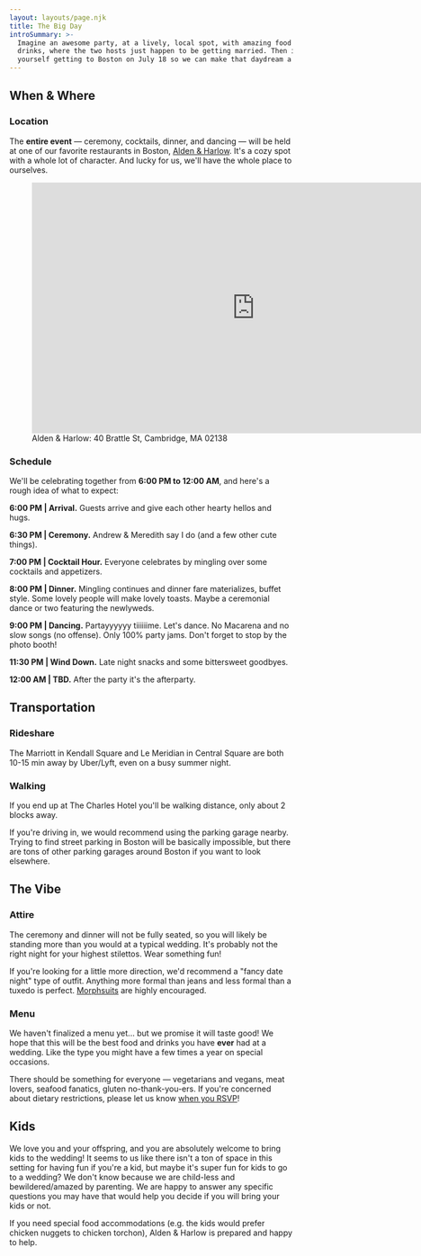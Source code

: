 ```yaml
---
layout: layouts/page.njk
title: The Big Day
introSummary: >-
  Imagine an awesome party, at a lively, local spot, with amazing food and
  drinks, where the two hosts just happen to be getting married. Then imagine
  yourself getting to Boston on July 18 so we can make that daydream a reality.
---
```

## When & Where

### Location

The **entire event** — ceremony, cocktails, dinner, and dancing — will be held at one of our favorite restaurants in Boston, [Alden & Harlow](http://www.aldenharlow.com). It's a cozy spot with a whole lot of character. And lucky for us, we'll have the whole place to ourselves. 

<figure>
    <iframe src="https://www.google.com/maps/embed?pb=!1m18!1m12!1m3!1d2947.5428998188754!2d-71.12359168454327!3d42.373579879186!2m3!1f0!2f0!3f0!3m2!1i1024!2i768!4f13.1!3m3!1m2!1s0x89e37768306eba37%3A0xa3a498bf2ae4121d!2sAlden%20%26%20Harlow!5e0!3m2!1sen!2sus!4v1583016005899!5m2!1sen!2sus" width="792" height="446" frameborder="0" style="border:0;" allowfullscreen=""></iframe>
    <figcaption>Alden & Harlow: 40 Brattle St, Cambridge, MA 02138<figcaption>
</figure>

### Schedule

We'll be celebrating together from **6:00 PM to 12:00 AM**, and here's a rough idea of what to expect:

**6:00 PM | Arrival.** Guests arrive and give each other hearty hellos and hugs.

**6:30 PM | Ceremony.** Andrew & Meredith say I do (and a few other cute things).

**7:00 PM | Cocktail Hour.** Everyone celebrates by mingling over some cocktails and appetizers.

**8:00 PM | Dinner.** Mingling continues and dinner fare materializes, buffet style. Some lovely people will make lovely toasts. Maybe a ceremonial dance or two featuring the newlyweds. 

**9:00 PM | Dancing.** Partayyyyyy tiiiiiime. Let's dance. No Macarena and no slow songs (no offense). Only 100% party jams. Don't forget to stop by the photo booth!

**11:30 PM | Wind Down.** Late night snacks and some bittersweet goodbyes. 

**12:00 AM | TBD.** After the party it's the afterparty.

## Transportation

### Rideshare

The Marriott in Kendall Square and Le Meridian in Central Square are both 10-15 min away by Uber/Lyft, even on a busy summer night. 

### Walking

If you end up at The Charles Hotel you'll be walking distance, only about 2 blocks away.

If you're driving in, we would recommend using the parking garage nearby. Trying to find street parking in Boston will be basically impossible, but there are tons of other parking garages around Boston if you want to look elsewhere. 

## The Vibe

### Attire

The ceremony and dinner will not be fully seated, so you will likely be standing more than you would at a typical wedding. It's probably not the right night for your highest stilettos. Wear something fun! 

If you're looking for a little more direction, we'd recommend a "fancy date night" type of outfit. Anything more formal than jeans and less formal than a tuxedo is perfect. [Morphsuits](https://photos.app.goo.gl/g9kn5sFx2xW5HPpD7) are highly encouraged.

### Menu

We haven't finalized a menu yet... but we promise it will taste good!  We hope that this will be the best food and drinks you have **ever** had at a wedding. Like the type you might have a few times a year on special occasions. 

There should be something for everyone — vegetarians and vegans, meat lovers, seafood fanatics, gluten no-thank-you-ers. If you're concerned about dietary restrictions, please let us know [when you RSVP](https://forms.gle/oGE2CyvYXqrC5PDH9)!  

## Kids

We love you and your offspring, and you are absolutely welcome to bring kids to the wedding! It seems to us like there isn't a ton of space in this setting for having fun if you're a kid, but maybe it's super fun for kids to go to a wedding? We don't know because we are child-less and bewildered/amazed by parenting. We are happy to answer any specific questions you may have that would help you decide if you will bring your kids or not. 

If you need special food accommodations (e.g. the kids would prefer chicken nuggets to chicken torchon), Alden & Harlow is prepared and happy to help.